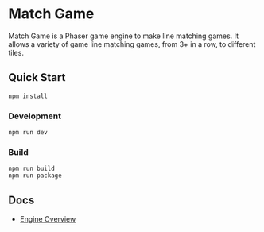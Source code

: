 # Match Game

Match Game is a Phaser game engine to make line matching games. It allows a variety of game line matching games, from 3+ in a row, to different tiles.

## Quick Start

```
npm install
```

### Development

```
npm run dev
```

### Build

```
npm run build
npm run package
```

## Docs

- [Engine Overview](./docs/engine.md)
